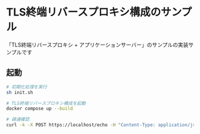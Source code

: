 # TLS終端リバースプロキシ構成のサンプル

「TLS終端リバースプロキシ + アプリケーションサーバー」のサンプルの実装サンプルです

## 起動

```sh
# 初期化処理を実行
sh init.sh

# TLS終端リバースプロキシ構成を起動
docker compose up --build

# 疎通確認
curl -k -X POST https://localhost/echo -H "Content-Type: application/json" -d '{"text": "test"}'
```

